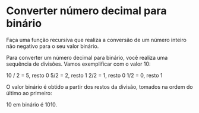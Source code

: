 # Converter número decimal para binário

Faça uma função recursiva que realiza a conversão de um número inteiro não negativo para o seu valor binário.

Para converter um número decimal para binário, você realiza uma sequência de divisões. Vamos exemplificar com o valor 10:

10 / 2 = 5, resto 0
5/2 = 2, resto 1
2/2 = 1, resto 0
1/2 = 0, resto 1

O valor binário é obtido a partir dos restos da divisão, tomados na ordem do último ao primeiro:

10 em binário é 1010.